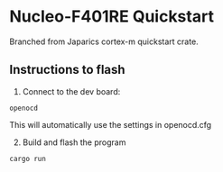 # Nucleo-F401RE Quickstart
Branched from Japarics cortex-m quickstart crate.

## Instructions to flash

1. Connect to the dev board:
```
openocd
```
This will automatically use the settings in openocd.cfg

2. Build and flash the program 
```
cargo run
```
